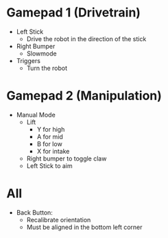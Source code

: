 # Gamepad 1 (Drivetrain)
- Left Stick
  - Drive the robot in the direction of the stick
- Right Bumper
  - Slowmode
- Triggers
  - Turn the robot

# Gamepad 2 (Manipulation)
- Manual Mode
  - Lift
    - Y for high
    - A for mid
    - B for low
    - X for intake
  - Right bumper to toggle claw
  - Left Stick to aim

# All
- Back Button:
  - Recalibrate orientation
  - Must be aligned in the bottom left corner
